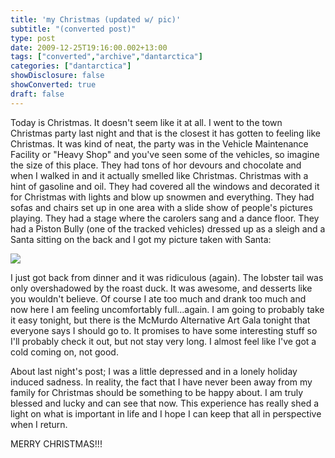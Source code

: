 ```yaml
---
title: 'my Christmas (updated w/ pic)'
subtitle: "(converted post)"
type: post
date: 2009-12-25T19:16:00.002+13:00
tags: ["converted","archive","dantarctica"]
categories: ["dantarctica"]
showDisclosure: false
showConverted: true
draft: false
---
```


Today is Christmas. It doesn't seem like it at all. I went to the town Christmas party last night and that is the closest it has gotten to feeling like Christmas. It was kind of neat, the party was in the Vehicle Maintenance Facility or "Heavy Shop" and you've seen some of the vehicles, so imagine the size of this place. They had tons of hor devours and chocolate and when I walked in and it actually smelled like Christmas. Christmas with a hint of gasoline and oil. They had covered all the windows and decorated it for Christmas with lights and blow up snowmen and everything. They had sofas and chairs set up in one area with a slide show of people's pictures playing. They had a stage where the carolers sang and a dance floor. They had a Piston Bully (one of the tracked vehicles) dressed up as a sleigh and a Santa sitting on the back and I got my picture taken with Santa:  

[![](http://lh4.ggpht.com/_WucH0HQjOPM/SzUk5pz4UHI/AAAAAAAAA9w/7MRtAmJpp5c/s320/santa_09.jpg)](http://lh4.ggpht.com/_WucH0HQjOPM/SzUk5pz4UHI/AAAAAAAAA9w/7MRtAmJpp5c/s1600/santa_09.jpg)  

  
I just got back from dinner and it was ridiculous (again). The lobster tail was only overshadowed by the roast duck. It was awesome, and desserts like you wouldn't believe. Of course I ate too much and drank too much and now here I am feeling uncomfortably full...again. I am going to probably take it easy tonight, but there is the McMurdo Alternative Art Gala tonight that everyone says I should go to. It promises to have some interesting stuff so I'll probably check it out, but not stay very long. I almost feel like I've got a cold coming on, not good.  
  
About last night's post; I was a little depressed and in a lonely holiday induced sadness. In reality, the fact that I have never been away from my family for Christmas should be something to be happy about. I am truly blessed and lucky and can see that now. This experience has really shed a light on what is important in life and I hope I can keep that all in perspective when I return.  
  
MERRY CHRISTMAS!!!